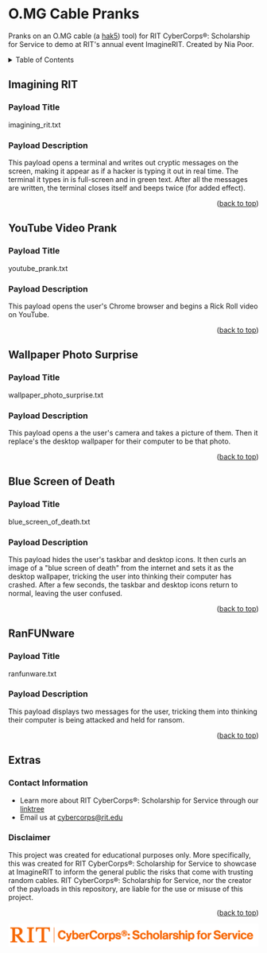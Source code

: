 # O.MG Cable Pranks
Pranks on an O.MG cable (a [hak5](https://hak5.org/)) tool) for RIT CyberCorps®: Scholarship for Service to demo at RIT's annual event ImagineRIT. Created by Nia Poor.

<!-- TABLE OF CONTENTS -->
<details>
  <summary>Table of Contents</summary>
  <ol>
    <li><a href="#Imagining-RIT">Imagining RIT</a></li>
    <li><a href="#YouTube-Video Prank">YouTube Video Prank</a></li>
    <li><a href="#Wallpaper-Photo Surprise">Wallpaper Photo Surprise</a></li>
    <li><a href="#Blue-Screen-of-Death">Blue Screen of Death</a></li>
    <li><a href="#RanFUNware">RanFUNware</a></li>
    <li><a href="#Extras">Extras</a></li>
  </ol>
</details>

## Imagining RIT
### Payload Title
imagining_rit.txt

### Payload Description
This payload opens a terminal and writes out cryptic messages on the screen, making it appear as if a hacker is typing it out in real time. The terminal it types in is full-screen and in green text. After all the messages are written, the terminal closes itself and beeps twice (for added effect).



<p align="right">(<a href="#top">back to top</a>)</p>






## YouTube Video Prank
### Payload Title
youtube_prank.txt

### Payload Description
This payload opens the user's Chrome browser and begins a Rick Roll video on YouTube.

<p align="right">(<a href="#top">back to top</a>)</p>






## Wallpaper Photo Surprise
### Payload Title
wallpaper_photo_surprise.txt

### Payload Description
This payload opens a the user's camera and takes a picture of them. Then it replace's the desktop wallpaper for their computer to be that photo.


<p align="right">(<a href="#top">back to top</a>)</p>






## Blue Screen of Death
### Payload Title
blue_screen_of_death.txt

### Payload Description
This payload hides the user's taskbar and desktop icons. It then curls an image of a "blue screen of death" from the internet and sets it as the desktop wallpaper, tricking the user into thinking their computer has crashed. After a few seconds, the taskbar and desktop icons return to normal, leaving the user confused.

<p align="right">(<a href="#top">back to top</a>)</p>




## RanFUNware
### Payload Title
ranfunware.txt

### Payload Description
This payload displays two messages for the user, tricking them into thinking their computer is being attacked and held for ransom.

<p align="right">(<a href="#top">back to top</a>)</p>





## Extras
### Contact Information
* Learn more about RIT CyberCorps®: Scholarship for Service through our [linktree](https://linktr.ee/rit_cybercorps)
* Email us at cybercorps@rit.edu


### Disclaimer
This project was created for educational purposes only. More specifically, this was created for RIT CyberCorps®: Scholarship for Service to showcase at ImagineRIT to inform the general public the risks that come with trusting random cables. RIT CyberCorps®: Scholarship for Service, nor the creator of the payloads in this repository, are liable for the use or misuse of this project.

<p align="right">(<a href="#top">back to top</a>)</p>

![CyberCorpsLogo](https://github.com/niapoor/OMGCablePranks/blob/main/tools/CyberCorps%20Logo%20Horizontal%20Full%20Orange.png?raw=true)

